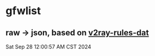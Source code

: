 # gfwlist
## raw -> json, based on [v2ray-rules-dat](https://github.com/Loyalsoldier/v2ray-rules-dat)
Sat Sep 28 12:00:57 AM CST 2024

